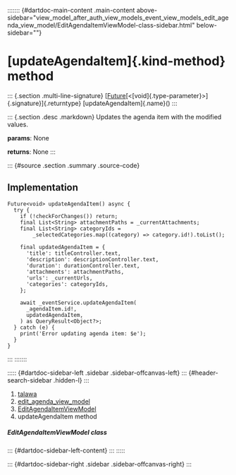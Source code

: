 ::::::: {#dartdoc-main-content .main-content above-sidebar="view_model_after_auth_view_models_event_view_models_edit_agenda_view_model/EditAgendaItemViewModel-class-sidebar.html" below-sidebar=""}
<div>

# [updateAgendaItem]{.kind-method} method

</div>

::: {.section .multi-line-signature}
[[Future](https://api.flutter.dev/flutter/dart-core/Future-class.html)[\<[void]{.type-parameter}\>]{.signature}]{.returntype}
[updateAgendaItem]{.name}()
:::

::: {.section .desc .markdown}
Updates the agenda item with the modified values.

**params**: None

**returns**: None
:::

::: {#source .section .summary .source-code}
## Implementation

``` language-dart
Future<void> updateAgendaItem() async {
  try {
    if (!checkForChanges()) return;
    final List<String> attachmentPaths = _currentAttachments;
    final List<String> categoryIds =
        _selectedCategories.map((category) => category.id!).toList();

    final updatedAgendaItem = {
      'title': titleController.text,
      'description': descriptionController.text,
      'duration': durationController.text,
      'attachments': attachmentPaths,
      'urls': _currentUrls,
      'categories': categoryIds,
    };

    await _eventService.updateAgendaItem(
      _agendaItem.id!,
      updatedAgendaItem,
    ) as QueryResult<Object?>;
  } catch (e) {
    print('Error updating agenda item: $e');
  }
}
```
:::
:::::::

::::: {#dartdoc-sidebar-left .sidebar .sidebar-offcanvas-left}
::: {#header-search-sidebar .hidden-l}
:::

1.  [talawa](../../index.html)
2.  [edit_agenda_view_model](../../view_model_after_auth_view_models_event_view_models_edit_agenda_view_model/)
3.  [EditAgendaItemViewModel](../../view_model_after_auth_view_models_event_view_models_edit_agenda_view_model/EditAgendaItemViewModel-class.html)
4.  updateAgendaItem method

##### EditAgendaItemViewModel class

::: {#dartdoc-sidebar-left-content}
:::
:::::

::: {#dartdoc-sidebar-right .sidebar .sidebar-offcanvas-right}
:::
